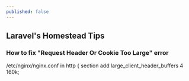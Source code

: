 ```yaml
---
published: false
---
```


## Laravel's Homestead Tips

### How to fix "Request Header Or Cookie Too Large" error
/etc/nginx/nginx.conf
in http { section add
	large_client_header_buffers 4 160k;


